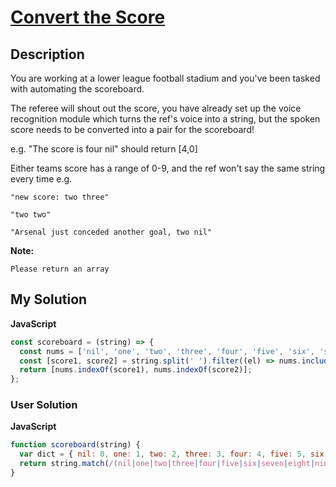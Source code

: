 # [Convert the Score](https://www.codewars.com/kata/5b6c220fa0a661fbf200005d)

## Description

You are working at a lower league football stadium and you've been tasked with automating the scoreboard.

The referee will shout out the score, you have already set up the voice recognition module which turns the ref's voice into a string, but the spoken score needs to be converted into a pair for the scoreboard!

e.g. "The score is four nil" should return [4,0]

Either teams score has a range of 0-9, and the ref won't say the same string every time e.g.

```
"new score: two three"

"two two"

"Arsenal just conceded another goal, two nil"
```

**Note:**

```
Please return an array
```

## My Solution

**JavaScript**

```js
const scoreboard = (string) => {
  const nums = ['nil', 'one', 'two', 'three', 'four', 'five', 'six', 'seven', 'eight', 'nine'];
  const [score1, score2] = string.split(' ').filter((el) => nums.includes(el));
  return [nums.indexOf(score1), nums.indexOf(score2)];
};
```

### User Solution

**JavaScript**

```js
function scoreboard(string) {
  var dict = { nil: 0, one: 1, two: 2, three: 3, four: 4, five: 5, six: 6, seven: 7, eight: 8, nine: 9 };
  return string.match(/(nil|one|two|three|four|five|six|seven|eight|nine)/g).map((e) => dict[e]);
}
```
